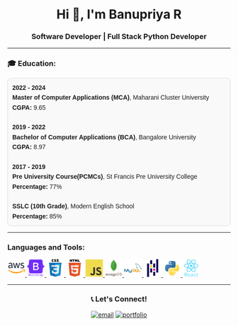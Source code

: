 <h1 align="center">Hi 👋, I'm Banupriya R</h1>
<h3 align="center">Software Developer | Full Stack Python Developer</h3>

---
<h3 align="left">🎓 Education:</h3>
<div style="font-family: Arial, sans-serif; line-height: 1.6;">
  <div style="border: 1px solid #ddd; border-radius: 8px; padding: 10px; background-color: #f9f9f9;">
    <strong>2022 - 2024</strong><br />
    <strong>Master of Computer Applications (MCA)</strong>, Maharani Cluster University<br />
    <strong>CGPA:</strong> 9.65
    <br /><br />
    <strong>2019 - 2022</strong><br />
    <strong>Bachelor of Computer Applications (BCA)</strong>, Bangalore University<br />
    <strong>CGPA:</strong> 8.97
    <br /><br />
    <strong>2017 - 2019</strong><br />
    <strong>Pre University Course(PCMCs)</strong>, St Francis Pre University College<br />
    <strong>Percentage:</strong> 77%
    <br /><br />
    <strong>SSLC (10th Grade)</strong>, Modern English School<br />
    <strong>Percentage:</strong> 85%
  </div>
</div>

---

<h3 align="left">Languages and Tools:</h3>
<p align="left"> 
  <a href="https://aws.amazon.com" target="_blank" rel="noreferrer"> 
    <img src="https://raw.githubusercontent.com/devicons/devicon/master/icons/amazonwebservices/amazonwebservices-original-wordmark.svg" alt="aws" width="40" height="40"/> 
  </a> 
  <a href="https://getbootstrap.com" target="_blank" rel="noreferrer"> 
    <img src="https://raw.githubusercontent.com/devicons/devicon/master/icons/bootstrap/bootstrap-plain-wordmark.svg" alt="bootstrap" width="40" height="40"/> 
  </a> 
  <a href="https://www.w3schools.com/css/" target="_blank" rel="noreferrer"> 
    <img src="https://raw.githubusercontent.com/devicons/devicon/master/icons/css3/css3-original-wordmark.svg" alt="css3" width="40" height="40"/> 
  </a> 
  
  <a href="https://www.w3.org/html/" target="_blank" rel="noreferrer"> 
    <img src="https://raw.githubusercontent.com/devicons/devicon/master/icons/html5/html5-original-wordmark.svg" alt="html5" width="40" height="40"/> 
  </a> 
  <a href="https://developer.mozilla.org/en-US/docs/Web/JavaScript" target="_blank" rel="noreferrer"> 
    <img src="https://raw.githubusercontent.com/devicons/devicon/master/icons/javascript/javascript-original.svg" alt="javascript" width="40" height="40"/> 
  </a> 
  <a href="https://www.mongodb.com/" target="_blank" rel="noreferrer"> 
    <img src="https://raw.githubusercontent.com/devicons/devicon/master/icons/mongodb/mongodb-original-wordmark.svg" alt="mongodb" width="40" height="40"/> 
  </a> 
  <a href="https://www.mysql.com/" target="_blank" rel="noreferrer"> 
    <img src="https://raw.githubusercontent.com/devicons/devicon/master/icons/mysql/mysql-original-wordmark.svg" alt="mysql" width="40" height="40"/> 
  </a> 
  <a href="https://pandas.pydata.org/" target="_blank" rel="noreferrer"> 
    <img src="https://raw.githubusercontent.com/devicons/devicon/2ae2a900d2f041da66e950e4d48052658d850630/icons/pandas/pandas-original.svg" alt="pandas" width="40" height="40"/> 
  </a> 
  <a href="https://www.python.org" target="_blank" rel="noreferrer"> 
    <img src="https://raw.githubusercontent.com/devicons/devicon/master/icons/python/python-original.svg" alt="python" width="40" height="40"/> 
  </a> 
  <a href="https://reactjs.org/" target="_blank" rel="noreferrer"> 
    <img src="https://raw.githubusercontent.com/devicons/devicon/master/icons/react/react-original-wordmark.svg" alt="react" width="40" height="40"/> 
  </a> 
</p>

---




<h3 align="center">📞 Let's Connect!</h3>
<p align="center">
  <a href="mailto:banupriyarsbt@gmail.com"><img src="https://img.shields.io/badge/Email%20Me!-banupriyarsbt%40gmail.com-red?style=flat&logo=gmail" alt="email" /></a>
  <a href="https://banupriyar1224.github.io/"><img src="https://img.shields.io/badge/Portfolio-Visit-green?style=flat&logo=github" alt="portfolio" /></a>
  <a href="tel:+917406206060"><img src="https://img.shields.io








